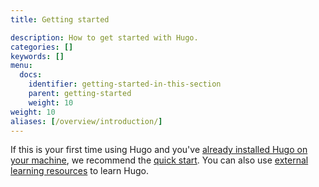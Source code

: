 ```yaml
---
title: Getting started

description: How to get started with Hugo.
categories: []
keywords: []
menu:
  docs:
    identifier: getting-started-in-this-section
    parent: getting-started
    weight: 10
weight: 10
aliases: [/overview/introduction/]
---
```


If this is your first time using Hugo and you've [already installed Hugo on your machine][installed], we recommend the [quick start]. You can also use [external learning resources] to learn Hugo.

[installed]: /installation/
[quick start]: /getting-started/quick-start/
[external learning resources]: /getting-started/external-learning-resources/
